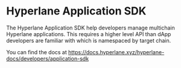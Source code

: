 # Hyperlane Application SDK

The Hyperlane Application SDK help developers manage multichain Hyperlane applications. This requires a higher level API than dApp developers are familiar with which is namespaced by target chain.

You can find the docs at https://docs.hyperlane.xyz/hyperlane-docs/developers/application-sdk
